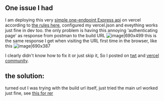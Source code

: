 ## One issue I had
I am deploying this very [simple one-endpoint Express api](https://github.com/Ebrahim-Ramadan/rivo-email-management) on vercel according to [the rules here](https://vercel.com/guides/using-express-with-vercel), configured my vercel.json and eveything works just fine in dev too. the only problem is having this annoying 'authenticating page' as response from postman to the build URL
![image|690x499](upload://vuK86qSpC4W39E2zxyFuifdUGMx.png)
this is the same response I get when visiting the URL first time in the browser, like this 
![image|690x387](upload://xy3ILlk5Rc9rulk5QmkkgZbt2lj.jpeg)
<br/>

I clearly didn't know how to fix it or just skip it, So I posted on [twt](https://x.com/scoopsahoykid/status/1822953677637787673) and [vercel community](https://vercel.community/t/express-js-deployment-on-vercel-bug/545).
<br/>

## the solution:
turned out I was trying with the build url itself, just tried the main url worked just fine, see [this for rer](https://x.com/_Abdo_Salem/status/1822964164001735083)